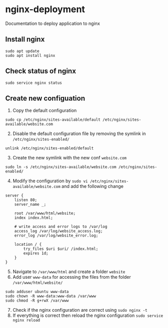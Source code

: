 # nginx-deployment
Documentation to deploy application to nginx

## Install nginx
```
sudo apt update
sudo apt install nginx
```

## Check status of nginx
```
sudo service nginx status
```

## Create new configuation
1. Copy the default configuration
```
sudo cp /etc/nginx/sites-available/default /etc/nginx/sites-available/website.com
```
2. Disable the default configuration file by removing the symlink in `/etc/nginx/sites-enabled/`
```
unlink /etc/nginx/sites-enabled/default
```
3. Create the new symlink with the new conf `website.com`
```
sudo ln -s /etc/nginx/sites-available/website.com /etc/nginx/sites-enabled/
```
4. Modify the configuration by `sudo vi /etc/nginx/sites-available/website.com` and add the following change
```
server {
    listen 80;
    server_name _;

    root /var/www/html/website;
    index index.html;

    # write access and error logs to /var/log
    access_log /var/log/website_access.log;
    error_log /var/log/website_error.log;

    location / {
        try_files $uri $uri/ /index.html;
        expires 1d;
    }
}
```
5. Navigate to `/var/www/html` and create a folder `website`
6. Add user `www-data` for accessing the files from the folder `/var/www/html/website/`
```
sudo adduser ubuntu www-data
sudo chown -R www-data:www-data /var/www
sudo chmod -R g+rwX /var/www
```
7. Check if the nginx configuration are correct using `sudo nginx -t`
8. If everything is correct then reload the nginx configuration `sudo service nginx reload`

